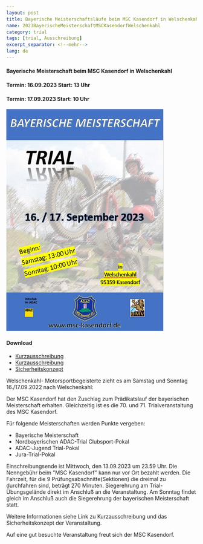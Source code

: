 ```yaml
---
layout: post
title: Bayerische Meisterschaftsläufe beim MSC Kasendorf in Welschenkahl
name: 2023BayerischeMeisterschaftMSCKasendorfWelschenkahl
category: trial
tags: [trial, Ausschreibung]
excerpt_separator: <!--mehr-->
lang: de
---
```


#### Bayerische Meisterschaft beim MSC Kasendorf in Welschenkahl
#### Termin: 16.09.2023 Start: 13 Uhr
#### Termin: 17.09.2023 Start: 10 Uhr

![](https://raw.githubusercontent.com/msc-kasendorf/docker/master/docs/download/2023PlakatTrial.jpg)

#### Download

* [Kurzausschreibung](https://github.com/msc-kasendorf/docker/raw/master/docs/download/20230916_Kurzausschreibung_Welschenkahl.pdf)
* [Kurzausschreibung](https://github.com/msc-kasendorf/docker/raw/master/docs/download/20230917_Kurzausschreibung_Welschenkahl.pdf)
* [Sicherheitskonzept](https://github.com/msc-kasendorf/docker/raw/master/docs/download/2018Sicher.pdf)



<!--mehr-->

Welschenkahl- Motorsportbegeisterte zieht es am  Samstag und Sonntag 16./17.09.2022 nach Welschenkahl:

Der MSC Kasendorf hat den Zuschlag zum Prädikatslauf der bayerischen Meisterschaft erhalten.
Gleichzeitig ist es die 70. und 71. Trialveranstaltung des MSC Kasendorf.

Für folgende Meisterschaften werden Punkte vergeben: 
- Bayerische Meisterschaft
- Nordbayerischen ADAC-Trial Clubsport-Pokal
- ADAC-Jugend Trial-Pokal
- Jura-Trial-Pokal

Einschreibungsende ist Mittwoch, den 13.09.2023 um 23.59 Uhr.
Die Nenngebühr beim "MSC Kasendorf" kann nur vor Ort bezahlt werden.
Die Fahrzeit, für die 9 Prüfungsabschnitte(Sektionen) die dreimal zu durchfahren sind, beträgt 270 Minuten.
Siegerehrung am Trial-Übungsgelände direkt im Anschluß an die Veranstaltung.
Am Sonntag findet gleich im Anschluß auch die Siegerehrung der bayerischen Meisterschaft statt.

Weitere Informationen siehe Link zu Kurzausschreibung und das Sicherheitskonzept der Veranstaltung.

Auf eine gut besuchte Veranstaltung freut sich der MSC Kasendorf.

